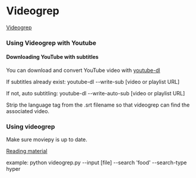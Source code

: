# Videogrep

[Videogrep](https://github.com/antiboredom/videogrep)

### Using Videogrep with Youtube

#### Downloading YouTube with subtitles

You can download and convert YouTube video with [youtube-dl](https://github.com/rg3/youtube-dl/blob/master/README.md#readme)

If subtitles already exist:
    youtube-dl --write-sub [video or playlist URL]

If not, auto subtitling:
    youtube-dl --write-auto-sub [video or playlist URL]

Strip the language tag from the .srt filename so that videogrep can find the associated video.

### Using videogrep

Make sure moviepy is up to date.

[Reading material](http://zulko.github.io/blog/2014/06/21/some-more-videogreping-with-python/)

example: 
python videogrep.py --input [file] --search 'food' --search-type hyper